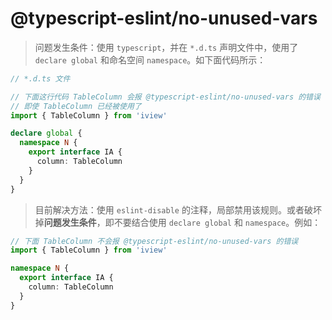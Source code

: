 # @typescript-eslint/no-unused-vars

> 问题发生条件：使用 `typescript`，并在 `*.d.ts` 声明文件中，使用了 `declare global` 和命名空间 `namespace`。如下面代码所示：

```ts
// *.d.ts 文件

// 下面这行代码 TableColumn 会报 @typescript-eslint/no-unused-vars 的错误
// 即使 TableColumn 已经被使用了
import { TableColumn } from 'iview'

declare global {
  namespace N {
    export interface IA {
      column: TableColumn
    }
  }
}
```

> 目前解决方法：使用 `eslint-disable` 的注释，局部禁用该规则。或者破坏掉**问题发生条件**，即不要结合使用 `declare global` 和 `namespace`。例如：

```ts
// 下面 TableColumn 不会报 @typescript-eslint/no-unused-vars 的错误
import { TableColumn } from 'iview'

namespace N {
  export interface IA {
    column: TableColumn
  }
}
```
